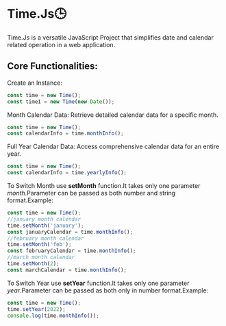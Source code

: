 
# Time.Js🕒

Time.Js is a versatile JavaScript Project that simplifies date and calendar related operation in a web application.

## Core Functionalities:
Create an Instance:
```javascript
const time = new Time();
const time1 = new Time(new Date());
```
Month Calendar Data: Retrieve detailed calendar data for a specific month.
```javascript
const time = new Time();
const calendarInfo = time.monthInfo();
```

Full Year Calendar Data: Access comprehensive calendar data for an entire year.
```javascript
const time = new Time();
const calendarInfo = time.yearlyInfo();
```

To Switch Month use **setMonth** function.It takes only one parameter *month*.Parameter can be passed as both number and string format.Example:
```javascript
const time = new Time();
//january month calendar
time.setMonth('january');
const januaryCalendar = time.monthInfo();
//february month calendar
time.setMonth('feb');
const februaryCalendar = time.monthInfo();
//march month calendar
time.setMonth(2);
const marchCalendar = time.monthInfo();
```
To Switch Year use **setYear** function.It takes only one parameter *year*.Parameter can be passed as both only in number format.Example:
```javascript
const time = new Time();
time.setYear(2022);
console.log(time.monthInfo());
```
## 
